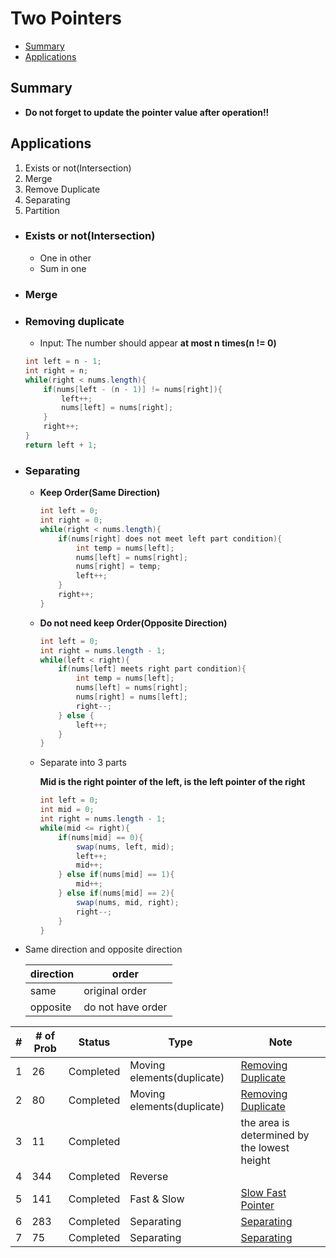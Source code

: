 # Two Pointers
- [Summary](#summary)
- [Applications](#applications)

<h2 id = "summary">Summary</h2>

- **Do not forget to update the pointer value after operation!!**

<h2 id = "applications">Applications</h2>

1. Exists or not(Intersection)
2. Merge
3. Remove Duplicate
4. Separating
5. Partition

- **<h3 id = "existsOrNot">Exists or not(Intersection)</h3>**
  - One in other
  - Sum in one
- **<h3 id = "merge">Merge</h3>**
- **<h3 id = "removingDuplicate">Removing duplicate</h3>**
  - Input: The number should appear **at most n times(n != 0)**
  ``` Java
  int left = n - 1;
  int right = n;
  while(right < nums.length){
      if(nums[left - (n - 1)] != nums[right]){
          left++;
          nums[left] = nums[right];
      }
      right++;
  }
  return left + 1;
  ```
- **<h3 id ="separating">Separating</h3>**

  - **Keep Order(Same Direction)**

    ``` Java
    int left = 0;
    int right = 0;
    while(right < nums.length){
        if(nums[right] does not meet left part condition){
            int temp = nums[left];
            nums[left] = nums[right];
            nums[right] = temp;
            left++;
        }
        right++;
    }
    ```

  - **Do not need keep Order(Opposite Direction)**

    ``` Java
    int left = 0;
    int right = nums.length - 1;
    while(left < right){
        if(nums[left] meets right part condition){
            int temp = nums[left];
            nums[left] = nums[right];
            nums[right] = nums[left];
            right--;
        } else {
            left++;
        }
    }
    ```
  - Separate into 3 parts

    **Mid is the right pointer of the left, is the left pointer of the right**
    ``` java
    int left = 0;
    int mid = 0;
    int right = nums.length - 1;
    while(mid <= right){
        if(nums[mid] == 0){
            swap(nums, left, mid);
            left++;
            mid++;
        } else if(nums[mid] == 1){
            mid++;
        } else if(nums[mid] == 2){
            swap(nums, mid, right);
            right--;
        }
    }
    ```
- Same direction and opposite direction

  | direction | order            |
  |-----------|------------------|
  | same      | original order   |
  | opposite  | do not have order|


| #   | # of Prob | Status    | Type                       | Note                                                                                                 |
| --- | --------- | --------- | -------------------------- | ---------------------------------------------------------------------------------------------------- |
| 1   | 26        | Completed | Moving elements(duplicate) | [Removing Duplicate](#removingDuplicate)                                                             |
| 2   | 80        | Completed | Moving elements(duplicate) | [Removing Duplicate](#removingDuplicate)                                                             |
| 3   | 11        | Completed |                            | the area is determined by the lowest height                                                          |
| 4   | 344       | Completed | Reverse                    |                                                                                                      |
| 5   | 141       | Completed | Fast & Slow                | [Slow Fast Pointer](https://github.com/rexbean/L/blob/master/Type/LinkedList/LinkedList.md#slowFast) |
| 6   | 283       | Completed | Separating                 | [Separating](#separating)                                                                            |
| 7   | 75        | Completed | Separating                           |[Separating](#separating)                                                                                    |
